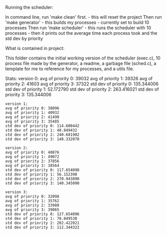 <!-- This has got to be one of the most convoluted things I have ever made -->

Running the scheduler:

In command line, run 'make clean' first.
	- this will reset the project
Then run 'make generator'
	- this builds my processes
	- currently set to build 10 processes
Then run 'make scheduler'
	- this runs the scheduler with 10 processes
	- then it prints out the average time each process took
	  and the std dev by priority

What is contained in project:

This folder contains the initial working version of the scheduler (exec.c), 
10 process file made by the generator, a readme, a garbage file (sched.c),
a template for me to reference for my processes, and a utils file.

Stats:
	version 0:
	avg of priority 0: 39032
	avg of priority 1: 39326
	avg of priority 2: 41603
	avg of priority 3: 37322
	std dev of priority 0: 135.344006
	std dev of priority 1: 52.172790
	std dev of priority 2: 263.416021
	std dev of priority 3: 135.344006

	version 1:
	avg of priority 0: 38096
	avg of priority 1: 40932
	avg of priority 2: 41490
	avg of priority 3: 35485
	std dev of priority 0: 114.600442
	std dev of priority 1: 48.849432
	std dev of priority 2: 240.681902
	std dev of priority 3: 148.332078

	version 2:
	avg of priority 0: 40876
	avg of priority 1: 49072
	avg of priority 2: 37856
	avg of priority 3: 38564
	std dev of priority 0: 117.654098
	std dev of priority 1: 56.152390
	std dev of priority 2: 270.943890
	std dev of priority 3: 140.345090

	version 3:
	avg of priority 0: 32098
	avg of priority 1: 35762
	avg of priority 2: 33980
	avg of priority 3: 39065
	std dev of priority 0: 127.654096
	std dev of priority 1: 78.849530
	std dev of priority 2: 202.422021
	std dev of priority 3: 112.344322